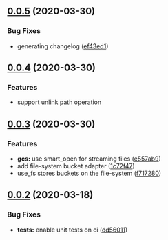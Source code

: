 ## [0.0.5](https://github.com/justindujardin/gcspath/compare/v0.0.4...v0.0.5) (2020-03-30)

### Bug Fixes

- generating changelog ([ef43ed1](https://github.com/justindujardin/gcspath/commit/ef43ed11a140ed3cfaba2e7d72b7c01c7275c8d6))

## [0.0.4](https://github.com/justindujardin/gcspath/compare/v0.0.3...v0.0.4) (2020-03-30)

### Features

- support unlink path operation

## [0.0.3](https://github.com/justindujardin/gcspath/compare/v0.0.2...v0.0.3) (2020-03-30)

### Features

- **gcs:** use smart_open for streaming files ([e557ab9](https://github.com/justindujardin/gcspath/pull/3/commits/e557ab9e3bc7c0edcb02333fe8ea6be760c152dc))
- add file-system bucket adapter ([1c72f47](https://github.com/justindujardin/gcspath/pull/3/commits/1c72f475fde8de1c6cb3af23d63b793722fe82e2))
- use_fs stores buckets on the file-system ([f717280](https://github.com/justindujardin/gcspath/pull/3/commits/f7172806d0ae3e408aafc12fe7526b9852ce8b36))

## [0.0.2](v0.0.1...v0.0.2) (2020-03-18)

### Bug Fixes

- **tests:** enable unit tests on ci ([dd56011](dd56011))
